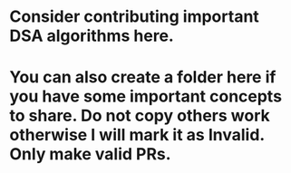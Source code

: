 <h1>Consider contributing important DSA algorithms here.<h1>
  <b> You can also create a folder here if you have some important concepts to share.<b>
    <b>Do not copy others work otherwise I will mark it as Invalid. Only make valid PRs.<b>
